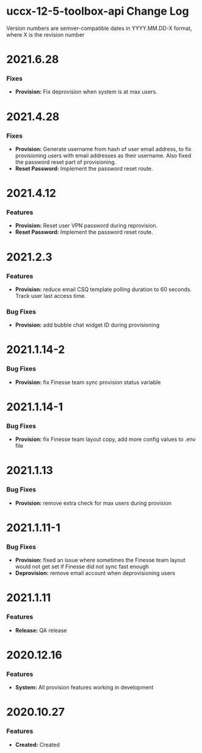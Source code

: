 # uccx-12-5-toolbox-api Change Log

Version numbers are semver-compatible dates in YYYY.MM.DD-X format,
where X is the revision number


# 2021.6.28

### Fixes
* **Provision:** Fix deprovision when system is at max users.


# 2021.4.28
### Fixes
* **Provision:** Generate username from hash of user email address, to fix
provisioning users with email addresses as their username. Also fixed the
password reset part of provisioning.
* **Reset Password:** Implement the password reset route.


# 2021.4.12
### Features
* **Provision:** Reset user VPN password during reprovision.
* **Reset Password:** Implement the password reset route.


# 2021.2.3
### Features
* **Provision:** reduce email CSQ template polling duration to 60 seconds. Track
user last access time.

### Bug Fixes
* **Provision:** add bubble chat widget ID during provisioning


# 2021.1.14-2
### Bug Fixes
* **Provision:** fix Finesse team sync provision status variable


# 2021.1.14-1
### Bug Fixes
* **Provision:** fix Finesse team layout copy, add more config values to .env
file


# 2021.1.13
### Bug Fixes
* **Provision:** remove extra check for max users during provision


# 2021.1.11-1
### Bug Fixes
* **Provision:** fixed an issue where sometimes the Finesse team layout would
not get set if Finesse did not sync fast enough
* **Deprovision:** remove email account when deprovisioning users


# 2021.1.11
### Features
* **Release:** QA release


# 2020.12.16
### Features
* **System:** All provision features working in development


# 2020.10.27
### Features
* **Created:** Created
